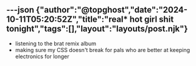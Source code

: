 ---json
{"author":"@topghost","date":"2024-10-11T05:20:52Z","title":"real* hot girl shit tonight","tags":[],"layout":"layouts/post.njk"}
---
* listening to the brat remix album
* making sure my CSS doesn&#x27;t break for pals who are better at keeping electronics for longer
